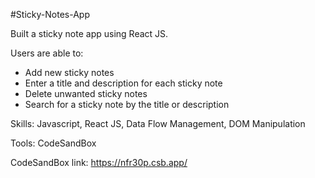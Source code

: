 #Sticky-Notes-App

Built a sticky note app using React JS. 

Users are able to:
- Add new sticky notes
- Enter a title and description for each sticky note
- Delete unwanted sticky notes
- Search for a sticky note by the title or description

Skills: Javascript, React JS, Data Flow Management, DOM Manipulation

Tools: CodeSandBox

CodeSandBox link: https://nfr30p.csb.app/
